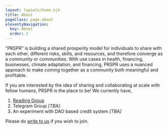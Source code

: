 ```yaml
---
layout: layouts/home.njk
title: About
pageClass: page-about
eleventyNavigation:
  key: About
  order: 2
---
```


“PRSPR” is building a shared prosperity model for individuals to share with each other, different risks, skills, and resources, and therefore converge as a community or communities. With use cases in health, financing, businesses, climate adaptation, and financing, PRSPR uses a nuanced approach to make coming together as a community both meaningful and profitable.

If you are interested by the idea of sharing and collaborating at scale with fellow humans, PRSPR is the place to be! We currently have,

<ol>
<li><a href="https://drive.google.com/drive/folders/1Sh7tXZyU2iO6tMwiLiIYdXbkTq1j_pWJ?usp=sharing">Reading Group</a></li>
<li>Telegram Group <i>[TBA]</i></li>
<li>An experiment with DAO based credit system <i>[TBA]</i></li>
</ol>

Please do <a href="&#109;&#97;&#105;&#108;&#116;&#111;&#58;%6B%72%73%68%61%69%6C%61%62%68%40%75%70%6C%69%66%74%6D%75%74%75%61%6C%73%2E%6F%72%67">write to us</a> if you wish to join.
